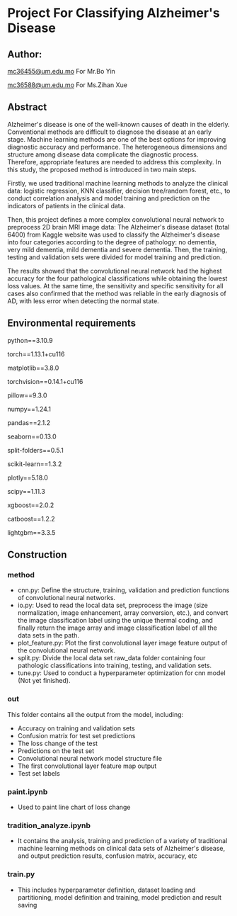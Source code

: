 # Project For Classifying Alzheimer's Disease

## Author:

mc36455@um.edu.mo For Mr.Bo Yin

mc36588@um.edu.mo For Ms.Zihan Xue

## Abstract

Alzheimer's disease is one of the well-known causes of death in the elderly. Conventional methods are difficult to diagnose the disease at an early stage. Machine learning methods are one of the best options for improving diagnostic accuracy and performance. The heterogeneous dimensions and structure among disease data complicate the diagnostic process. Therefore, appropriate features are needed to address this complexity. In this study, the proposed method is introduced in two main steps.

Firstly, we used traditional machine learning methods to analyze the clinical data: logistic regression, KNN classifier, decision tree/random forest, etc., to conduct correlation analysis and model training and prediction on the indicators of patients in the clinical data.

Then, this project defines a more complex convolutional neural network to preprocess 2D brain MRI image data: The Alzheimer's disease dataset (total 6400) from Kaggle website was used to classify the Alzheimer's disease into four categories according to the degree of pathology: no dementia, very mild dementia, mild dementia and severe dementia. Then, the training, testing and validation sets were divided for model training and prediction.

The results showed that the convolutional neural network had the highest accuracy for the four pathological classifications while obtaining the lowest loss values. At the same time, the sensitivity and specific sensitivity for all cases also confirmed that the method was reliable in the early diagnosis of AD, with less error when detecting the normal state.

## Environmental requirements

python==3.10.9

torch==1.13.1+cu116

matplotlib==3.8.0

torchvision==0.14.1+cu116

pillow==9.3.0

numpy==1.24.1

pandas==2.1.2

seaborn==0.13.0

split-folders==0.5.1

scikit-learn==1.3.2

plotly==5.18.0

scipy==1.11.3

xgboost==2.0.2

catboost==1.2.2

lightgbm==3.3.5

## Construction

### method

* cnn.py: Define the structure, training, validation and prediction functions of convolutional neural networks.
* io.py: Used to read the local data set, preprocess the image (size normalization, image enhancement, array conversion, etc.), and convert the image classification label using the unique thermal coding, and finally return the image array and image classification label of all the data sets in the path.
* plot_feature.py: Plot the first convolutional layer image feature output of the convolutional neural network.
* split.py: Divide the local data set raw_data folder containing four pathologic classifications into training, testing, and validation sets.
* tune.py: Used to conduct a hyperparameter optimization for  cnn model (Not yet finished).

### out

This folder contains all the output from the model, including:

* Accuracy on training and validation sets
* Confusion matrix for test set predictions
* The loss change of the test
* Predictions on the test set
* Convolutional neural network model structure file
* The first convolutional layer feature map output
* Test set labels

### paint.ipynb

* Used to paint line chart of loss change

### tradition_analyze.ipynb

* It contains the analysis, training and prediction of a variety of traditional machine learning methods on clinical data sets of Alzheimer's disease, and output prediction results, confusion matrix, accuracy, etc

### train.py

* This includes hyperparameter definition, dataset loading and partitioning, model definition and training, model prediction and result saving
